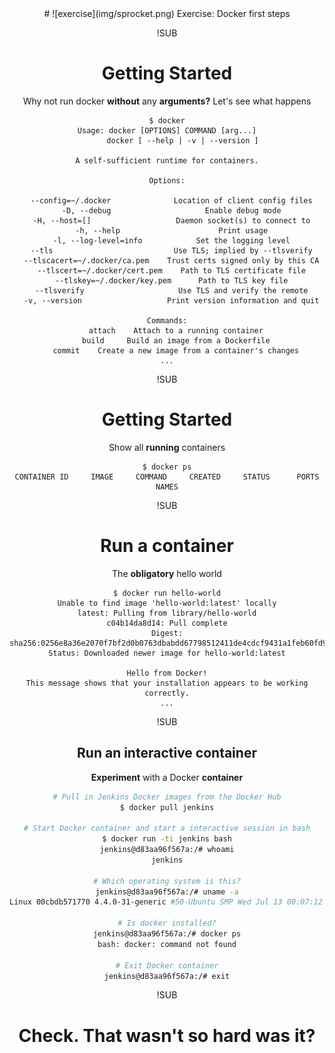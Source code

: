 <!-- .slide: data-background="#64217E" -->
<center>
# ![exercise](img/sprocket.png) <!-- .element: style="width: 10%; height: auto;" class="noborder" --> Exercise: Docker first steps

!SUB
# Getting Started

Why not run docker **without** any **arguments?** Let's see what happens

```
$ docker
Usage: docker [OPTIONS] COMMAND [arg...]
       docker [ --help | -v | --version ]

A self-sufficient runtime for containers.

Options:

  --config=~/.docker              Location of client config files
  -D, --debug                     Enable debug mode
  -H, --host=[]                   Daemon socket(s) to connect to
  -h, --help                      Print usage
  -l, --log-level=info            Set the logging level
  --tls                           Use TLS; implied by --tlsverify
  --tlscacert=~/.docker/ca.pem    Trust certs signed only by this CA
  --tlscert=~/.docker/cert.pem    Path to TLS certificate file
  --tlskey=~/.docker/key.pem      Path to TLS key file
  --tlsverify                     Use TLS and verify the remote
  -v, --version                   Print version information and quit

Commands:
    attach    Attach to a running container
    build     Build an image from a Dockerfile
    commit    Create a new image from a container's changes
...
```

!SUB
# Getting Started

Show all **running** containers

```
$ docker ps
CONTAINER ID     IMAGE     COMMAND     CREATED     STATUS      PORTS      NAMES
```

!SUB
# Run a container

The **obligatory** hello world

```
$ docker run hello-world
Unable to find image 'hello-world:latest' locally
latest: Pulling from library/hello-world
c04b14da8d14: Pull complete
Digest: sha256:0256e8a36e2070f7bf2d0b0763dbabdd67798512411de4cdcf9431a1feb60fd9
Status: Downloaded newer image for hello-world:latest

Hello from Docker!
This message shows that your installation appears to be working correctly.
...
```

!SUB
## Run an interactive container

**Experiment** with a Docker **container**

```bash
# Pull in Jenkins Docker images from the Docker Hub
$ docker pull jenkins

# Start Docker container and start a interactive session in bash
$ docker run -ti jenkins bash
jenkins@d83aa96f567a:/# whoami
jenkins

# Which operating system is this?
jenkins@d83aa96f567a:/# uname -a
Linux 00cbdb571770 4.4.0-31-generic #50-Ubuntu SMP Wed Jul 13 00:07:12 UTC 2016 x86_64 GNU/Linux

# Is docker installed?
jenkins@d83aa96f567a:/# docker ps
bash: docker: command not found

# Exit Docker container
jenkins@d83aa96f567a:/# exit
```

!SUB
# Check. That wasn't so hard was it?
